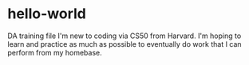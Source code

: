 # hello-world
DA training file 
I'm new to coding via CS50 from Harvard. I'm hoping to learn and practice as much as possible to eventually do work that I can perform from my homebase. 

